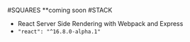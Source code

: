 #SQUARES
**coming soon
#STACK
- React Server Side Rendering with Webpack and Express
- `"react": "^16.8.0-alpha.1"`
